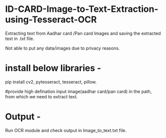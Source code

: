 # ID-CARD-Image-to-Text-Extraction-using-Tesseract-OCR
Extracting text from Aadhar card /Pan card Images and saving the extracted text in .txt file.

Not able to put any data/images due to privacy reasons.

# install below libraries -
pip install cv2, pytesseract, tesseract, pillow.

#provide high defination input image(aadhar card/pan card) in the path, from which we need to extract text.

# Output -
Run OCR module and check output in Image_to_text.txt file.
